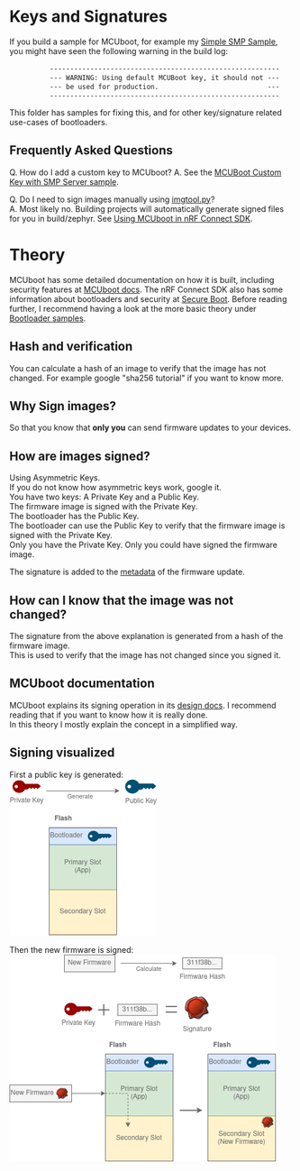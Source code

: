 # Keys and Signatures
If you build a sample for MCUboot, for example my [Simple SMP Sample](../smp/mcuboot_smp), you might have seen the following warning in the build log:
```
          ---------------------------------------------------------
          --- WARNING: Using default MCUBoot key, it should not ---
          --- be used for production.                           ---
          ---------------------------------------------------------
```

This folder has samples for fixing this, and for other key/signature related use-cases of bootloaders.

## Frequently Asked Questions 
Q. How do I add a custom key to MCUboot?
A. See the [MCUBoot Custom Key with SMP Server sample](mcuboot_smp_custom_key).

Q. Do I need to sign images manually using [imgtool.py](https://developer.nordicsemi.com/nRF_Connect_SDK/doc/2.1.0/mcuboot/imgtool.html)?  
A. Most likely no. Building projects will automatically generate signed files for you in build/zephyr. See [Using MCUboot in nRF Connect SDK](https://developer.nordicsemi.com/nRF_Connect_SDK/doc/2.1.0/mcuboot/readme-ncs.html).


# Theory
MCUboot has some detailed documentation on how it is built, including security features at [MCUboot docs](https://developer.nordicsemi.com/nRF_Connect_SDK/doc/2.1.0/mcuboot/wrapper.html).
The nRF Connect SDK also has some information about bootloaders and security at [Secure Boot](https://developer.nordicsemi.com/nRF_Connect_SDK/doc/2.1.0/nrf/security_chapter.html#secure-boot).
Before reading further, I recommend having a look at the more basic theory under [Bootloader samples](../).

## Hash and verification
You can calculate a hash of an image to verify that the image has not changed.
For example google "sha256 tutorial" if you want to know more.

## Why Sign images?
So that you know that **only you** can send firmware updates to your devices.

## How are images signed?
Using Asymmetric Keys.  
If you do not know how asymmetric keys work, google it.  
You have two keys: A Private Key and a Public Key.  
The firmware image is signed with the Private Key.  
The bootloader has the Public Key.  
The bootloader can use the Public Key to verify that the firmware image is signed with the Private Key.  
Only you have the Private Key. Only you could have signed the firmware image.  

The signature is added to the [metadata](../smp#image-header-and-trailer) of the firmware update.

## How can I know that the image was not changed?
The signature from the above explanation is generated from a hash of the firmware image.  
This is used to verify that the image has not changed since you signed it.

## MCUboot documentation
MCUboot explains its signing operation in its [design docs](https://developer.nordicsemi.com/nRF_Connect_SDK/doc/2.1.0/mcuboot/design.html).
I recommend reading that if you want to know how it is really done.  
In this theory I mostly explain the concept in a simplified way.

## Signing visualized
First a public key is generated:  
![Generate a public key](../../.images/public_key.png)  

Then the new firmware is signed:  
![Sign new firmware](../../.images/sign_image.png)  

